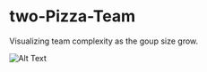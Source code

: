 # two-Pizza-Team
Visualizing team complexity as the goup size grow.

![Alt Text](https://github.com/metadirective/two-Pizza-Team/blob/master/groupComplexity.gif)
